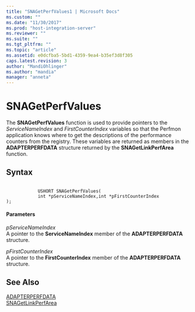 ```yaml
---
title: "SNAGetPerfValues1 | Microsoft Docs"
ms.custom: ""
ms.date: "11/30/2017"
ms.prod: "host-integration-server"
ms.reviewer: ""
ms.suite: ""
ms.tgt_pltfrm: ""
ms.topic: "article"
ms.assetid: e0dcfba5-5bd1-4359-9ea4-b35ef3d8f305
caps.latest.revision: 3
author: "MandiOhlinger"
ms.author: "mandia"
manager: "anneta"
---
```

# SNAGetPerfValues
The **SNAGetPerfValues** function is used to provide pointers to the *ServiceNameIndex* and *FirstCounterIndex* variables so that the Perfmon application knows where to get the descriptions of the performance counters from the registry. These variables are returned as members in the **ADAPTERPERFDATA** structure returned by the **SNAGetLinkPerfArea** function.  
  
## Syntax  
  
```  
  
            USHORT SNAGetPerfValues(  
            int *pServiceNameIndex,int *pFirstCounterIndex   
);  
```  
  
#### Parameters  
 *pServiceNameIndex*  
 A pointer to the **ServiceNameIndex** member of the **ADAPTERPERFDATA** structure.  
  
 *pFirstCounterIndex*  
 A pointer to the **FirstCounterIndex** member of the **ADAPTERPERFDATA** structure.  
  
## See Also  
 [ADAPTERPERFDATA](../core/adapterperfdata2.md)   
 [SNAGetLinkPerfArea](../core/snagetlinkperfarea2.md)